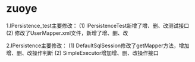 # zuoye
1.IPersistence_test主要修改：
(1) IPersistenceTest新增了增、删、改测试接口
(2) 修改了UserMapper.xml文件，新增了增、删、改

2.IPersistence主要修改：
(1) DefaultSqlSession修改了getMapper方法，增加增、删、改操作判断
(2) SimpleExecutor增加增、删、改操作接口
